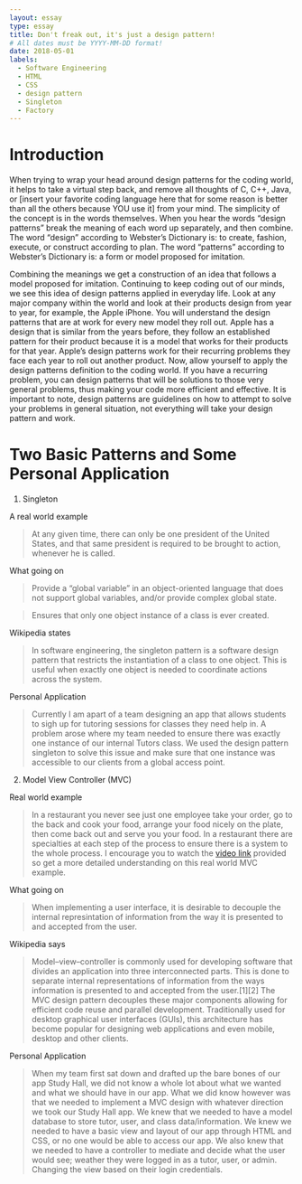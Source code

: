 ```yaml
---
layout: essay
type: essay
title: Don't freak out, it's just a design pattern! 
# All dates must be YYYY-MM-DD format!
date: 2018-05-01
labels:
  - Software Engineering
  - HTML
  - CSS
  - design pattern
  - Singleton
  - Factory
---
```


  Introduction
=================

When trying to wrap your head around design patterns for the coding world, it helps to take a virtual step back, and remove all thoughts of C, C++, Java, or [insert your favorite coding language here that for some reason is better than all the others because YOU use it] from your mind. The simplicity of the concept is in the words themselves. When you hear the words “design patterns” break the meaning of each word up separately, and then combine. The word “design” according to Webster’s Dictionary is: to create, fashion, execute, or construct according to plan. The word “patterns” according to Webster’s Dictionary is: a form or model proposed for imitation. 

Combining the meanings we get a construction of an idea that follows a model proposed for imitation. Continuing to keep coding out of our minds, we see this idea of design patterns applied in everyday life. Look at any major company within the world and look at their products design from year to year, for example, the Apple iPhone. You will understand the design patterns that are at work for every new model they roll out. Apple has a design that is similar from the years before, they follow an established pattern for their product because it is a model that works for their products for that year. Apple’s design patterns work for their recurring problems they face each year to roll out another product. Now, allow yourself to apply the design patterns definition to the coding world. If you have a recurring problem, you can design patterns that will be solutions to those very general problems, thus making your code more efficient and effective. It is important to note, design patterns are guidelines on how to attempt to solve your problems in general situation, not everything will take your design pattern and work.

  Two Basic Patterns and Some Personal Application
=================

1. Singleton

A real world example
>At any given time, there can only be one president of the United States, and that same president is required to be brought to action, whenever he is called.  

What going on
>Provide a “global variable” in an object-oriented language that does not support global variables, and/or provide complex global state.

>Ensures that only one object instance of a class is ever created.

Wikipedia states
>In software engineering, the singleton pattern is a software design pattern that restricts the instantiation of a class to one object. This is useful when exactly one object is needed to coordinate actions across the system.

Personal Application
>Currently I am apart of a team designing an app that allows students to sigh up for tutoring sessions for classes they need help in. A problem arose where my team needed to ensure there was exactly one instance of our internal Tutors class. We used the design pattern singleton to solve this issue and make sure that one instance was accessible to our clients from a global access point. 

2. Model View Controller (MVC)

Real world example
>In a restaurant you never see just one employee take your order, go to the back and cook your food, arrange your food nicely on the plate, then come back out and serve you your food. In a restaurant there are specialties at each step of the process to ensure there is a system to the whole process. I encourage you to watch the <a href="https://youtu.be/f46WEeM8HTA">video link</a> provided so get a more detailed understanding on this real world MVC example. 


What going on
>When implementing a user interface, it is desirable to decouple the internal represintation of information from the way it is presented to and accepted from the user.

Wikipedia says
>Model–view–controller is commonly used for developing software that divides an application into three interconnected parts. This is done to separate internal representations of information from the ways information is presented to and accepted from the user.[1][2] The MVC design pattern decouples these major components allowing for efficient code reuse and parallel development. Traditionally used for desktop graphical user interfaces (GUIs), this architecture has become popular for designing web applications and even mobile, desktop and other clients.

Personal Application
>When my team first sat down and drafted up the bare bones of our app Study Hall, we did not know a whole lot about what we wanted and what we should have in our app. What we did know however was that we needed to implement a MVC design with whatever direction we took our Study Hall app. We knew that we needed to have a model database to store tutor, user, and class data/information. We knew we needed to have a basic view and layout of our app through HTML and CSS, or no one would be able to access our app. We also knew that we needed to have a controller to mediate and decide what the user would see; weather they were logged in as a tutor, user, or admin. Changing the view based on their login credentials.


